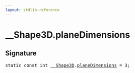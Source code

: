 ```yaml
---
layout: stdlib-reference
---
```


# __Shape3D.planeDimensions

## Signature
<pre>
<span class='code_keyword'>static</span> <span class='code_keyword'>const</span> <span class="code_keyword">int</span> <a href="/stdlib-reference/types/0_shape3d-028/index" class="code_type">__Shape3D</a>.<a href="/stdlib-reference/types/0_shape3d-028/planedimensions-5" class="code_var">planeDimensions</a> = 3;
</pre>

